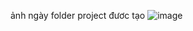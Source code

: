 ảnh ngày folder project đươc tạo
![image](https://github.com/user-attachments/assets/39aa0102-c6dd-4d35-ab6c-4dae4f357032)

